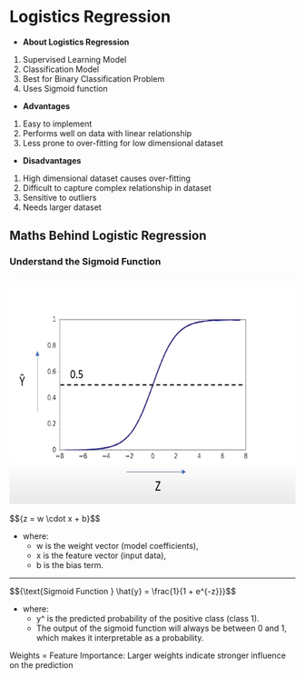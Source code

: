 # Logistics Regression

- **About Logistics Regression**

1. Supervised Learning Model
2. Classification Model
3. Best for Binary Classification Problem
4. Uses Sigmoid function

- **Advantages**

1. Easy to implement
2. Performs well on data with linear relationship
3. Less prone to over-fitting for low dimensional dataset

- **Disadvantages**

1. High dimensional dataset causes over-fitting
2. Difficult to capture complex relationship in dataset
3. Sensitive to outliers
4. Needs larger dataset

## Maths Behind Logistic Regression

### Understand the Sigmoid Function

<img src="../../../../assets/sigmoid-function.png" width="600x" height="400px" />

$$\{z = w \cdot x + b}\$$

- where:
  - w is the weight vector (model coefficients),
  - x is the feature vector (input data),
  - b is the bias term.

<hr>

$$\{\text{Sigmoid Function } \hat{y} = \frac{1}{1 + e^{-z}}}\$$

- where:
  - y^ is the predicted probability of the positive class (class 1).
  - The output of the sigmoid function will always be between 0 and 1, which makes it interpretable as a probability.

Weights = Feature Importance: Larger weights indicate stronger influence on the prediction
